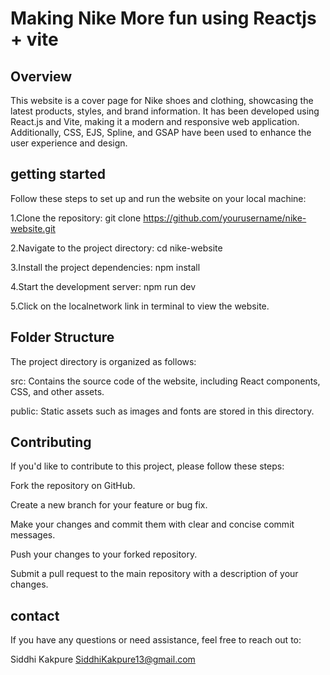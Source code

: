 
# Making Nike More fun using Reactjs + vite




## Overview
This website is a cover page for Nike shoes and clothing, showcasing the latest products, styles, and brand information. It has been developed using React.js and Vite, making it a modern and responsive web application. Additionally, CSS, EJS, Spline, and GSAP have been used to enhance the user experience and design.
## getting started
Follow these steps to set up and run the website on your local machine:

1.Clone the repository:
git clone https://github.com/yourusername/nike-website.git

2.Navigate to the project directory:
cd nike-website

3.Install the project dependencies:
npm install

4.Start the development server:
npm run dev

5.Click on the localnetwork link in terminal to view the website.
## Folder Structure
The project directory is organized as follows:

src: Contains the source code of the website, including React components, CSS, and other assets.

public: Static assets such as images and fonts are stored in this directory.
## Contributing
If you'd like to contribute to this project, please follow these steps:

Fork the repository on GitHub.

Create a new branch for your feature or bug fix.

Make your changes and commit them with clear and concise commit messages.

Push your changes to your forked repository.

Submit a pull request to the main repository with a description of your changes.
## contact
If you have any questions or need assistance, feel free to reach out to:

Siddhi Kakpure
SiddhiKakpure13@gmail.com